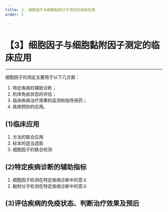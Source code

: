 ```yaml
---
title: 三、细胞因子与细胞黏附分子测定的临床应用
order: 3

---
```


# 【3】细胞因子与细胞黏附因子测定的临床应用

<kaodian :text="'免疫学检验记忆卡'" />

<!-- ###### 第十六章 细胞因子与细胞黏附因子的测定

> 临床免疫学检验 -->

<beitiM/>

---

细胞因子的测定主要用于以下几方面：

1. 特定疾病的辅助诊断；
2. 机体免疫状态的评估；
3. 临床疾病治疗效果的监测和指导用药；
4. 疾病预防的应用。

## (1)临床应用

<son :text="'免疫学检验记忆卡'" text184="(1)临床应用" :textOption="[['了解','专业实践能力'],['了解','专业实践能力'],['了解','专业实践能力']]" />

1. 方法的联合应用
2. 标本的适当选取
3. 细胞因子的联合检测

## (2)特定疾病诊断的辅助指标

<son :text="'免疫学检验记忆卡'" text185="(2)特定疾病诊断的辅助指标" :textOption="[['了解','专业实践能力'],['了解','专业实践能力'],['了解','专业实践能力']]" />

1. 细胞因子检测在特定疾病诊断中的意义
2. 黏附分子检测在特定疾病诊断中的意义

## (3)评估疾病的免疫状态、判断治疗效果及预后

<son :text="'免疫学检验记忆卡'" text186="(3)评估疾病的免疫状态、判断治疗效果及预后" :textOption="[['了解','专业实践能力'],['了解','专业实践能力'],['了解','专业实践能力']]" />
